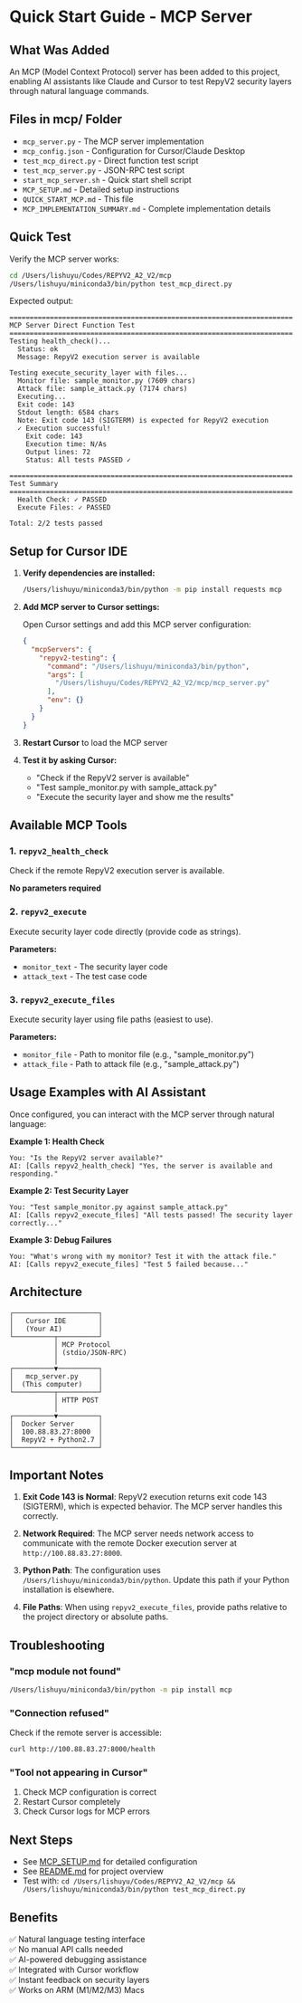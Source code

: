 # Quick Start Guide - MCP Server

## What Was Added

An MCP (Model Context Protocol) server has been added to this project, enabling AI assistants like Claude and Cursor to test RepyV2 security layers through natural language commands.

## Files in mcp/ Folder

- `mcp_server.py` - The MCP server implementation
- `mcp_config.json` - Configuration for Cursor/Claude Desktop
- `test_mcp_direct.py` - Direct function test script
- `test_mcp_server.py` - JSON-RPC test script
- `start_mcp_server.sh` - Quick start shell script
- `MCP_SETUP.md` - Detailed setup instructions
- `QUICK_START_MCP.md` - This file
- `MCP_IMPLEMENTATION_SUMMARY.md` - Complete implementation details

## Quick Test

Verify the MCP server works:

```bash
cd /Users/lishuyu/Codes/REPYV2_A2_V2/mcp
/Users/lishuyu/miniconda3/bin/python test_mcp_direct.py
```

Expected output:
```
======================================================================
MCP Server Direct Function Test
======================================================================
Testing health_check()...
  Status: ok
  Message: RepyV2 execution server is available

Testing execute_security_layer with files...
  Monitor file: sample_monitor.py (7609 chars)
  Attack file: sample_attack.py (7174 chars)
  Executing...
  Exit code: 143
  Stdout length: 6584 chars
  Note: Exit code 143 (SIGTERM) is expected for RepyV2 execution
  ✓ Execution successful!
    Exit code: 143
    Execution time: N/As
    Output lines: 72
    Status: All tests PASSED ✓

======================================================================
Test Summary
======================================================================
  Health Check: ✓ PASSED
  Execute Files: ✓ PASSED

Total: 2/2 tests passed
```

## Setup for Cursor IDE

1. **Verify dependencies are installed:**
   ```bash
   /Users/lishuyu/miniconda3/bin/python -m pip install requests mcp
   ```

2. **Add MCP server to Cursor settings:**
   
   Open Cursor settings and add this MCP server configuration:
   
   ```json
   {
     "mcpServers": {
       "repyv2-testing": {
         "command": "/Users/lishuyu/miniconda3/bin/python",
         "args": [
           "/Users/lishuyu/Codes/REPYV2_A2_V2/mcp/mcp_server.py"
         ],
         "env": {}
       }
     }
   }
   ```

3. **Restart Cursor** to load the MCP server

4. **Test it by asking Cursor:**
   - "Check if the RepyV2 server is available"
   - "Test sample_monitor.py with sample_attack.py"
   - "Execute the security layer and show me the results"

## Available MCP Tools

### 1. `repyv2_health_check`
Check if the remote RepyV2 execution server is available.

**No parameters required**

### 2. `repyv2_execute`
Execute security layer code directly (provide code as strings).

**Parameters:**
- `monitor_text` - The security layer code
- `attack_text` - The test case code

### 3. `repyv2_execute_files`
Execute security layer using file paths (easiest to use).

**Parameters:**
- `monitor_file` - Path to monitor file (e.g., "sample_monitor.py")
- `attack_file` - Path to attack file (e.g., "sample_attack.py")

## Usage Examples with AI Assistant

Once configured, you can interact with the MCP server through natural language:

**Example 1: Health Check**
```
You: "Is the RepyV2 server available?"
AI: [Calls repyv2_health_check] "Yes, the server is available and responding."
```

**Example 2: Test Security Layer**
```
You: "Test sample_monitor.py against sample_attack.py"
AI: [Calls repyv2_execute_files] "All tests passed! The security layer correctly..."
```

**Example 3: Debug Failures**
```
You: "What's wrong with my monitor? Test it with the attack file."
AI: [Calls repyv2_execute_files] "Test 5 failed because..."
```

## Architecture

```
┌─────────────────────┐
│   Cursor IDE        │
│   (Your AI)         │
└──────────┬──────────┘
           │ MCP Protocol
           │ (stdio/JSON-RPC)
           │
┌──────────▼──────────┐
│   mcp_server.py     │
│  (This computer)    │
└──────────┬──────────┘
           │ HTTP POST
           │
┌──────────▼──────────┐
│  Docker Server      │
│  100.88.83.27:8000  │
│  RepyV2 + Python2.7 │
└─────────────────────┘
```

## Important Notes

1. **Exit Code 143 is Normal**: RepyV2 execution returns exit code 143 (SIGTERM), which is expected behavior. The MCP server handles this correctly.

2. **Network Required**: The MCP server needs network access to communicate with the remote Docker execution server at `http://100.88.83.27:8000`.

3. **Python Path**: The configuration uses `/Users/lishuyu/miniconda3/bin/python`. Update this path if your Python installation is elsewhere.

4. **File Paths**: When using `repyv2_execute_files`, provide paths relative to the project directory or absolute paths.

## Troubleshooting

### "mcp module not found"
```bash
/Users/lishuyu/miniconda3/bin/python -m pip install mcp
```

### "Connection refused"
Check if the remote server is accessible:
```bash
curl http://100.88.83.27:8000/health
```

### "Tool not appearing in Cursor"
1. Check MCP configuration is correct
2. Restart Cursor completely
3. Check Cursor logs for MCP errors

## Next Steps

- See [MCP_SETUP.md](MCP_SETUP.md) for detailed configuration
- See [README.md](../README.md) for project overview
- Test with: `cd /Users/lishuyu/Codes/REPYV2_A2_V2/mcp && /Users/lishuyu/miniconda3/bin/python test_mcp_direct.py`

## Benefits

✅ Natural language testing interface  
✅ No manual API calls needed  
✅ AI-powered debugging assistance  
✅ Integrated with Cursor workflow  
✅ Instant feedback on security layers  
✅ Works on ARM (M1/M2/M3) Macs

